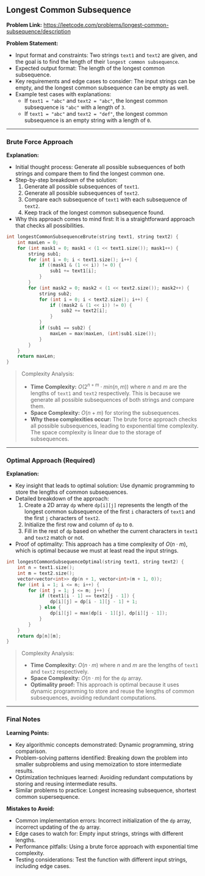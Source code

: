 ## Longest Common Subsequence

**Problem Link:** https://leetcode.com/problems/longest-common-subsequence/description

**Problem Statement:**
- Input format and constraints: Two strings `text1` and `text2` are given, and the goal is to find the length of their `longest common subsequence`.
- Expected output format: The length of the longest common subsequence.
- Key requirements and edge cases to consider: The input strings can be empty, and the longest common subsequence can be empty as well.
- Example test cases with explanations:
  - If `text1 = "abc"` and `text2 = "abc"`, the longest common subsequence is `"abc"` with a length of `3`.
  - If `text1 = "abc"` and `text2 = "def"`, the longest common subsequence is an empty string with a length of `0`.

---

### Brute Force Approach

**Explanation:**
- Initial thought process: Generate all possible subsequences of both strings and compare them to find the longest common one.
- Step-by-step breakdown of the solution:
  1. Generate all possible subsequences of `text1`.
  2. Generate all possible subsequences of `text2`.
  3. Compare each subsequence of `text1` with each subsequence of `text2`.
  4. Keep track of the longest common subsequence found.
- Why this approach comes to mind first: It is a straightforward approach that checks all possibilities.

```cpp
int longestCommonSubsequenceBrute(string text1, string text2) {
    int maxLen = 0;
    for (int mask1 = 0; mask1 < (1 << text1.size()); mask1++) {
        string sub1;
        for (int i = 0; i < text1.size(); i++) {
            if ((mask1 & (1 << i)) != 0) {
                sub1 += text1[i];
            }
        }
        for (int mask2 = 0; mask2 < (1 << text2.size()); mask2++) {
            string sub2;
            for (int i = 0; i < text2.size(); i++) {
                if ((mask2 & (1 << i)) != 0) {
                    sub2 += text2[i];
                }
            }
            if (sub1 == sub2) {
                maxLen = max(maxLen, (int)sub1.size());
            }
        }
    }
    return maxLen;
}
```

> Complexity Analysis:
> - **Time Complexity:** $O(2^{n + m} \cdot min(n, m))$ where $n$ and $m$ are the lengths of `text1` and `text2` respectively. This is because we generate all possible subsequences of both strings and compare them.
> - **Space Complexity:** $O(n + m)$ for storing the subsequences.
> - **Why these complexities occur:** The brute force approach checks all possible subsequences, leading to exponential time complexity. The space complexity is linear due to the storage of subsequences.

---

### Optimal Approach (Required)

**Explanation:**
- Key insight that leads to optimal solution: Use dynamic programming to store the lengths of common subsequences.
- Detailed breakdown of the approach:
  1. Create a 2D array `dp` where `dp[i][j]` represents the length of the longest common subsequence of the first `i` characters of `text1` and the first `j` characters of `text2`.
  2. Initialize the first row and column of `dp` to `0`.
  3. Fill in the rest of `dp` based on whether the current characters in `text1` and `text2` match or not.
- Proof of optimality: This approach has a time complexity of $O(n \cdot m)$, which is optimal because we must at least read the input strings.

```cpp
int longestCommonSubsequenceOptimal(string text1, string text2) {
    int n = text1.size();
    int m = text2.size();
    vector<vector<int>> dp(n + 1, vector<int>(m + 1, 0));
    for (int i = 1; i <= n; i++) {
        for (int j = 1; j <= m; j++) {
            if (text1[i - 1] == text2[j - 1]) {
                dp[i][j] = dp[i - 1][j - 1] + 1;
            } else {
                dp[i][j] = max(dp[i - 1][j], dp[i][j - 1]);
            }
        }
    }
    return dp[n][m];
}
```

> Complexity Analysis:
> - **Time Complexity:** $O(n \cdot m)$ where $n$ and $m$ are the lengths of `text1` and `text2` respectively.
> - **Space Complexity:** $O(n \cdot m)$ for the `dp` array.
> - **Optimality proof:** This approach is optimal because it uses dynamic programming to store and reuse the lengths of common subsequences, avoiding redundant computations.

---

### Final Notes

**Learning Points:**
- Key algorithmic concepts demonstrated: Dynamic programming, string comparison.
- Problem-solving patterns identified: Breaking down the problem into smaller subproblems and using memoization to store intermediate results.
- Optimization techniques learned: Avoiding redundant computations by storing and reusing intermediate results.
- Similar problems to practice: Longest increasing subsequence, shortest common supersequence.

**Mistakes to Avoid:**
- Common implementation errors: Incorrect initialization of the `dp` array, incorrect updating of the `dp` array.
- Edge cases to watch for: Empty input strings, strings with different lengths.
- Performance pitfalls: Using a brute force approach with exponential time complexity.
- Testing considerations: Test the function with different input strings, including edge cases.